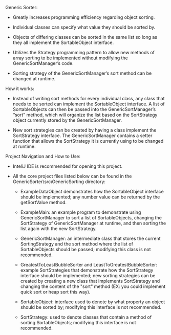 Generic Sorter:

- Greatly increases programming efficiency regarding object sorting.

- Individual classes can specify what value they should be sorted by.

- Objects of differing classes can be sorted in the same list so long as they all implement the SortableObject interface.

- Utilizes the Strategy programming pattern to allow new methods of array sorting to be implemented without modifying the GenericSortManager’s code. 

- Sorting strategy of the GenericSortManager’s sort method can be changed at runtime.


How it works:

- Instead of writing sort methods for every individual class, any class that needs to be sorted can implement the SortableObject interface. A list of SortableObjects can then be passed into the GenericSortManager’s “sort” method, which will organize the list based on the SortStrategy object currently stored by the GenericSortManager.

- New sort strategies can be created by having a class implement the SortStrategy interface. The GenericSortManager contains a setter function that allows the SortStrategy it is currently using to be changed at runtime.


Project Navigation and How to Use:

- InteliJ IDE is recommended for opening this project.

- All the core project files listed below can be found in the GenericSorter\src\GenericSorting directory:

    - ExampleDataObject demonstrates how the SortableObject interface should be implemented; any number value can be returned by the getSortValue method.
	
    - ExampleMain: an example program to demonstrate using GenericSortManager to sort a list of SortableObjects, changing the SortStrategy of GenericSortManager at runtime, and then sorting the list again with the new SortStrategy.
  
    - GenericSortManager: an intermediate class that stores the current SortingStrategy and the sort method where the list of SortableObjects should be passed; modifying this class is not recommended.

    - GreatestToLeastBubbleSorter and LeastToGreatestBubbleSorter: example SortStrategies that demonstrate how the SortStrategy interface should be implemented; new sorting strategies can be created by creating a new class that implements SortStrategy and changing the content of the "sort" method (EX: you could implement quick sort or heap sort this way).

    - SortableObject: interface used to denote by what property an object should be sorted by; modifying this interface is not recommended.
  
    - SortStrategy: used to denote classes that contain a method of sorting SortableObjects; modifying this interface is not recommended.
